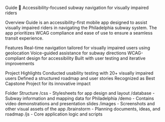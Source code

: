 Guide
🚆 Accessibility-focused subway navigation for visually impaired riders

Overview
Guide is an accessibility-first mobile app designed to assist visually impaired riders in navigating the Philadelphia subway system. The app prioritizes WCAG compliance and ease of use to ensure a seamless transit experience.

Features
Real-time navigation tailored for visually impaired users using geolocation
Voice-guided assistance for subway directions
WCAG-compliant design for accessibility
Built with user testing and iterative improvements

Project Highlights
Conducted usability testing with 20+ visually impaired users
Defined a structured roadmap and user stories
Recognized as Best Capstone Project for its innovative impact

Folder Structure
/css - Stylesheets for app design and layout
/database - Subway information and mapping data for Philadelphia
/demo - Contains video demonstrations and presentation slides
/images - Screenshots and other visual assets of the app
/brainstorm - Planning documents, ideas, and roadmap
/js - Core application logic and scripts
